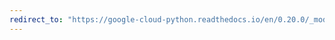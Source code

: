 ```yaml
---
redirect_to: "https://google-cloud-python.readthedocs.io/en/0.20.0/_modules/google/cloud/datastore/query.html"
---
```

